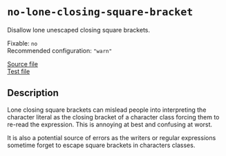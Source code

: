 # `no-lone-closing-square-bracket`

Disallow lone unescaped closing square brackets.

Fixable: `no` <br> Recommended configuration: `"warn"`

[Source file](https://github.com/RunDevelopment/eslint-plugin-clean-regex/blob/master/lib/rules/no-lone-closing-square-bracket.js) <br> [Test file](https://github.com/RunDevelopment/eslint-plugin-clean-regex/blob/master/tests/lib/rules/no-lone-closing-square-bracket.js)


## Description

Lone closing square brackets can mislead people into interpreting the character literal as the closing bracket of a character class forcing them to re-read the expression. This is annoying at best and confusing at worst.

It is also a potential source of errors as the writers or regular expressions sometime forget to escape square brackets in characters classes.
